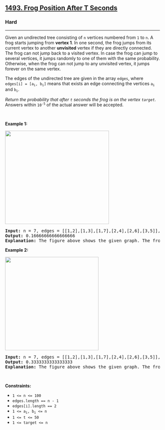 <h2><a href="https://leetcode.com/problems/frog-position-after-t-seconds">1493. Frog Position After T Seconds</a></h2><h3>Hard</h3><hr><p>Given an undirected tree consisting of <code>n</code> vertices numbered from <code>1</code> to <code>n</code>. A frog starts jumping from <strong>vertex 1</strong>. In one second, the frog jumps from its current vertex to another <strong>unvisited</strong> vertex if they are directly connected. The frog can not jump back to a visited vertex. In case the frog can jump to several vertices, it jumps randomly to one of them with the same probability. Otherwise, when the frog can not jump to any unvisited vertex, it jumps forever on the same vertex.</p>

<p>The edges of the undirected tree are given in the array <code>edges</code>, where <code>edges[i] = [a<sub>i</sub>, b<sub>i</sub>]</code> means that exists an edge connecting the vertices <code>a<sub>i</sub></code> and <code>b<sub>i</sub></code>.</p>

<p><em>Return the probability that after <code>t</code> seconds the frog is on the vertex <code>target</code>. </em>Answers within <code>10<sup>-5</sup></code> of the actual answer will be accepted.</p>

<p>&nbsp;</p>
<p><strong class="example">Example 1:</strong></p>
<img alt="" src="https://assets.leetcode.com/uploads/2021/12/21/frog1.jpg" style="width: 338px; height: 304px;" />
<pre>
<strong>Input:</strong> n = 7, edges = [[1,2],[1,3],[1,7],[2,4],[2,6],[3,5]], t = 2, target = 4
<strong>Output:</strong> 0.16666666666666666 
<strong>Explanation:</strong> The figure above shows the given graph. The frog starts at vertex 1, jumping with 1/3 probability to the vertex 2 after <strong>second 1</strong> and then jumping with 1/2 probability to vertex 4 after <strong>second 2</strong>. Thus the probability for the frog is on the vertex 4 after 2 seconds is 1/3 * 1/2 = 1/6 = 0.16666666666666666. 
</pre>

<p><strong class="example">Example 2:</strong></p>
<strong><img alt="" src="https://assets.leetcode.com/uploads/2021/12/21/frog2.jpg" style="width: 304px; height: 304px;" /></strong>

<pre>
<strong>Input:</strong> n = 7, edges = [[1,2],[1,3],[1,7],[2,4],[2,6],[3,5]], t = 1, target = 7
<strong>Output:</strong> 0.3333333333333333
<strong>Explanation: </strong>The figure above shows the given graph. The frog starts at vertex 1, jumping with 1/3 = 0.3333333333333333 probability to the vertex 7 after <strong>second 1</strong>. 
</pre>

<p>&nbsp;</p>
<p><strong>Constraints:</strong></p>

<ul>
	<li><code>1 &lt;= n &lt;= 100</code></li>
	<li><code>edges.length == n - 1</code></li>
	<li><code>edges[i].length == 2</code></li>
	<li><code>1 &lt;= a<sub>i</sub>, b<sub>i</sub> &lt;= n</code></li>
	<li><code>1 &lt;= t &lt;= 50</code></li>
	<li><code>1 &lt;= target &lt;= n</code></li>
</ul>
